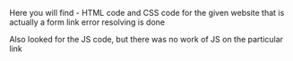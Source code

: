 
Here you will find -  HTML code and CSS code for the given website that is actually a form link
error resolving is done

Also looked for the JS code, but there was no work of JS on the particular link
